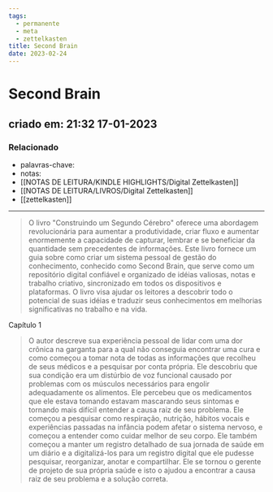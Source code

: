 ```yaml
---
tags:
  - permanente
  - meta
  - zettelkasten
title: Second Brain
date: 2023-02-24
---
```


# Second Brain

## criado em: 21:32 17-01-2023

### Relacionado

- palavras-chave: 
- notas: 
- [[NOTAS DE LEITURA/KINDLE HIGHLIGHTS/Digital Zettelkasten]]
- [[NOTAS DE LEITURA/LIVROS/Digital Zettelkasten]]
- [[zettelkasten]]
---

>O livro "Construindo um Segundo Cérebro" oferece uma abordagem revolucionária para aumentar a produtividade, criar fluxo e aumentar enormemente a capacidade de capturar, lembrar e se beneficiar da quantidade sem precedentes de informações. Este livro fornece um guia sobre como criar um sistema pessoal de gestão do conhecimento, conhecido como Second Brain, que serve como um repositório digital confiável e organizado de idéias valiosas, notas e trabalho criativo, sincronizado em todos os dispositivos e plataformas. O livro visa ajudar os leitores a descobrir todo o potencial de suas idéias e traduzir seus conhecimentos em melhorias significativas no trabalho e na vida.

Capítulo 1

>O autor descreve sua experiência pessoal de lidar com uma dor crônica na garganta para a qual não conseguia encontrar uma cura e como começou a tomar nota de todas as informações que recolheu de seus médicos e a pesquisar por conta própria. Ele descobriu que sua condição era um distúrbio de voz funcional causado por problemas com os músculos necessários para engolir adequadamente os alimentos. Ele percebeu que os medicamentos que ele estava tomando estavam mascarando seus sintomas e tornando mais difícil entender a causa raiz de seu problema. Ele começou a pesquisar como respiração, nutrição, hábitos vocais e experiências passadas na infância podem afetar o sistema nervoso, e começou a entender como cuidar melhor de seu corpo. Ele também começou a manter um registro detalhado de sua jornada de saúde em um diário e a digitalizá-los para um registro digital que ele pudesse pesquisar, reorganizar, anotar e compartilhar. Ele se tornou o gerente de projeto de sua própria saúde e isto o ajudou a encontrar a causa raiz de seu problema e a solução correta.
